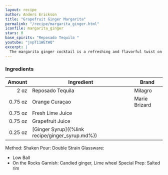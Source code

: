 ```yaml
---
layout: recipe
author: Anders Erickson
title: "Grapefruit Ginger Margarita"
permalink: "/recipe/margarita_ginger.html"
iconfile: margarita_ginger
stars: 0
base_spirits: "Reposado Tequila "
youtube: "jxpT11WEtWQ"
excerpt: |
  The margarita ginger cocktail is a refreshing and flavorful twist on the classic margarita. It combines the bold flavors of ginger with the zesty lime juice and tequila, creating a unique and exciting drink.
---
```


### Ingredients

|  Amount | Ingredient                                      | Brand         |
| ------: | ----------------------------------------------- | ------------- |
|    2 oz | Reposado Tequila                                | Milagro       |
| 0.75 oz | Orange Curaçao                                  | Marie Brizard |
| 0.75 oz | Fresh Lime Juice                                |
| 0.75 oz | Grapefruit Juice                                |
| 0.25 oz | [Ginger Syrup]({%link recipe/ginger_syrup.md%}) |

Method: Shaken
Pour: Double Strain
Glassware:

- Low Ball
- On the Rocks
  Garnish: Candied ginger, Lime wheel
  Special Prep: Salted rim
